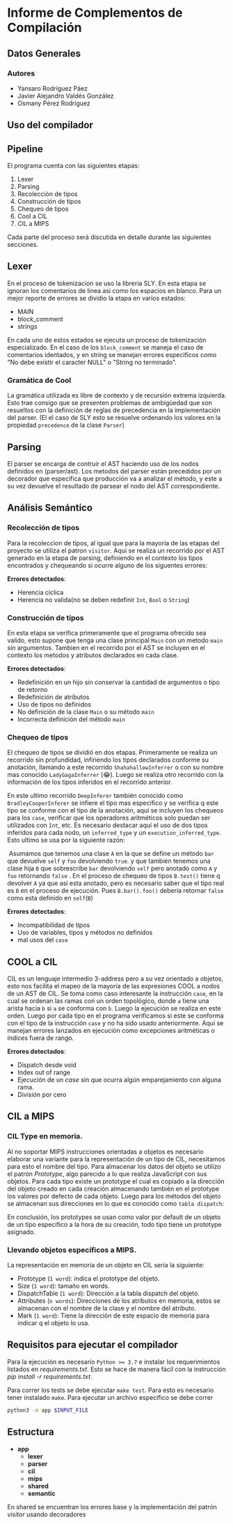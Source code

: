 # Informe de Complementos de Compilación
## Datos Generales
### Autores
- Yansaro Rodríguez Páez
- Javier Alejandro Valdés González
- Osmany Pérez Rodríguez

## Uso del compilador




## Pipeline
El programa cuenta con las siguientes etapas:

1. Lexer
2. Parsing
3. Recolección de tipos
4. Construcción de tipos
5. Chequeo de tipos
7. Cool a CIL
8. CIL a MIPS

Cada parte del proceso será discutida en detalle durante las siguientes secciones.

## Lexer

En el proceso de tokenizacion se uso la libreria SLY. En esta etapa se ignoran los comentarios de linea asi como los espacios en blanco. Para un mejor reporte de errores se dividio la etapa en varios estados: 

   - MAIN
   - block_comment
   - strings

En cada uno de estos estados se ejecuta un proceso de tokenización especializado. En el caso de los `block_comment` se maneja el caso de comentarios identados, y en string se manejan errores especificos como "No debe existir el caracter NULL" o "String no terminado".

### Gramática de Cool

La gramática utilizada es libre de contexto y de recursión extrema izquierda. Esto trae consigo que se presenten problemas de ambigüedad que son resueltos con la definición de reglas de precedencia en la implementación del parser. (El el caso de SLY esto se resuelve ordenando los valores en la propiedad `precedence` de la clase `Parser`)

## Parsing
El parser se encarga de contruir el AST haciendo uso de los nodos definidos en (parser/ast). Los metodos del parser están precedidos por un decorador que especifica que producción va a analizar el método, y este a su vez devuelve el resultado de parsear el nodo del AST correspondiente.



## Análisis Semántico

### Recolección de tipos 

Para la recoleccion de tipos, al igual que para la mayoria de las etapas del proyecto se utiliza el patron `visitor`. Aqui se realiza un recorrido por el AST generado en la etapa de parsing, definiendo en el contexto los tipos encontrados y chequeando si ocurre alguno de los siguentes errores:

**Errores detectados**:
- Herencia cíclica
- Herencia no valida(no se deben redefinir  `Int`, `Bool` o `String`)



### Construcción de tipos

En esta etapa se verifica primeramente que el programa ofrecido sea valido, esto supone que tenga una clase principal `Main` con un metodo `main` sin argumentos. Tambien en el recorrido por el AST se incluyen en el contexto los metodos y atributos declarados en cada clase.

**Errores detectados**:

- Redefinición en un hijo sin conservar la cantidad de argumentos o tipo de retorno
- Redefinición de atributos
- Uso de tipos no definidos 
- No definición de la clase `Main` o su método `main`
- Incorrecta definición del método `main`

### Chequeo de tipos

El chequeo de tipos se dividió en dos etapas. Primeramente se realiza un recorrido sin profundidad, infiriendo los tipos declarados conforme su anotación, llamando a este recorrido `ShahahallowInferrer` o con su nombre mas conocido `LadyGagaInferrer` (😂). Luego se realiza otro recorrido con la información de los tipos inferidos en el recorrido anterior. 

En este ultimo recorrido `DeepInferer` también conocido como `BradleyCooperInferer` se infiere el tipo mas especifico y se verifica q este tipo se conforme con el tipo de la anotación, aquí se incluyen los chequeos para los `case`, verificar que los operadores aritméticos solo puedan ser utilizados con `Int`,  etc. Es necesario destacar aquí el uso de dos tipos inferidos para cada nodo, un `inferred_type` y un `execution_inferred_type`. Esto ultimo se usa por la siguiente razón:

​	Asumamos que tenemos una clase `A` en la que se define un método `bar` que devuelve `self` y `foo` devolviendo `true`.  y que también tenemos una clase hija `B` que sobrescribe `bar` devolviendo `self` pero anotado como `A` y `foo` retornando `false` . En el proceso de chequeo de tipos `B.test()` tiene q devolver `A` ya que así esta anotado, pero es necesario saber que el tipo real es `B` en el proceso de ejecución. Pues `B.bar().foo()` debería retornar `false` como esta definido en `self`(`B`) 

**Errores detectados**:

- Incompatibilidad de tipos
- Uso de variables, tipos y métodos no definidos
- mal usos del `case` 



## COOL a CIL

CIL es un lenguaje intermedio 3-address pero a su vez orientado a objetos, esto nos facilita el mapeo de la mayoría de las expresiones COOL a nodos de un AST de CIL. Se toma como caso interesante la instrucción `case`, en la cual se ordenan las ramas con un orden topológico, donde `a` tiene una arista hacia `b` si `a` se conforma con `b`. Luego la ejecución se realiza en este orden. Luego por cada tipo en el programa verificamos si este se conforma con el tipo de la instrucción `case` y no ha sido usado anteriormente. Aquí se manejan errores lanzados en ejecución como excepciones aritméticas o índices fuera de rango.

**Errores detectados**:

- Dispatch desde void
- Index out of range
- Ejecución de un *case* sin que ocurra algún emparejamiento con alguna rama.
- División por cero

## CIL a MIPS
### CIL Type en memoria.

Al no soportar MIPS instrucciones orientadas a objetos es necesario elaborar una variante para la representación de un tipo de CIL, necesitamos para esto el nombre del tipo. Para almacenar los datos del objeto se utilizo el patrón *Prototype*, algo parecido a lo que realiza JavaScript con sus objetos. Para cada tipo existe un prototype el cual es copiado a la dirección del objeto creado en cada creación almacenando también en el prototype los valores por defecto de cada objeto. Luego para los métodos del objeto se almacenan sus direcciones en lo que es conocido como `tabla dispatch`:

En conclusión, los prototypes se usan como valor por default de un objeto de un tipo especifico a la hora de su creación, todo tipo tiene un prototype asignado.

### Llevando objetos específicos a MIPS.
La representación en memoria de un objeto en CIL seria la siguiente:

 - Prototype (`1 word`): indica el prototype del objeto.
 - Size (`1 word`): tamaño en words.
 - DispatchTable (`1 word`): Dirección a la tabla dispatch del objeto.
 - Attributes (`n words`):  Direcciones de los atributos en memoria, estos se almacenan con el nombre de la clase y el nombre del atributo.
 - Mark (`1 word`): Tiene la dirección de este espacio de memoria para indicar q el objeto lo usa.

## Requisitos para ejecutar el compilador
Para la ejecución es necesario `Python >= 3.7` e instalar los requerimientos listados en *requirements.txt*. Esto se hace de manera fácil con la instrucción *pip install -r requirements.txt*. 

Para correr los tests se debe ejecutar `make test`. Para esto es necesario tener instalado `make`. Para ejecutar un archivo especifico se debe correr

```bash
python3 -m app $INPUT_FILE
```

## Estructura
- **app**
  - **lexer**
  - **parser**
  - **cil**
  - **mips**
  - **shared**
  - **semantic**

En shared se encuentran los errores base y la implementación del patrón *visitor* usando decoradores
